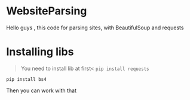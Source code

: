 # WebsiteParsing 
Hello guys , this code for parsing sites, with BeautifulSoup and requests
# Installing libs
>You need to install lib at first<
``pip install requests``

  ``pip install bs4``

Then you can work with that
